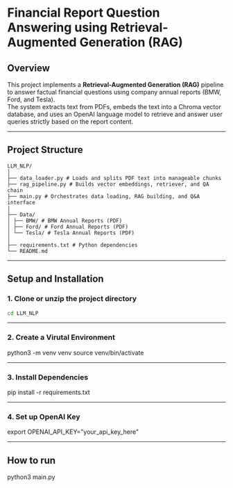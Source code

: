 # Financial Report Question Answering using Retrieval-Augmented Generation (RAG)

## Overview
This project implements a **Retrieval-Augmented Generation (RAG)** pipeline to answer factual financial questions using company annual reports (BMW, Ford, and Tesla).  
The system extracts text from PDFs, embeds the text into a Chroma vector database, and uses an OpenAI language model to retrieve and answer user queries strictly based on the report content.

---

## Project Structure
```
LLM_NLP/
│
├── data_loader.py # Loads and splits PDF text into manageable chunks
├── rag_pipeline.py # Builds vector embeddings, retriever, and QA chain
├── main.py # Orchestrates data loading, RAG building, and Q&A interface
│
├── Data/
│ ├── BMW/ # BMW Annual Reports (PDF)
│ ├── Ford/ # Ford Annual Reports (PDF)
│ └── Tesla/ # Tesla Annual Reports (PDF)
│
├── requirements.txt # Python dependencies
└── README.md
```


---

## Setup and Installation

### 1. Clone or unzip the project directory
```bash
cd LLM_NLP
```

---
### 2. Create a Virutal Environment 
python3 -m venv venv
source venv/bin/activate


---
### 3. Install Dependencies 
pip install -r requirements.txt


___
### 4. Set up OpenAI Key
export OPENAI_API_KEY="your_api_key_here"



___
## How to run
python3 main.py